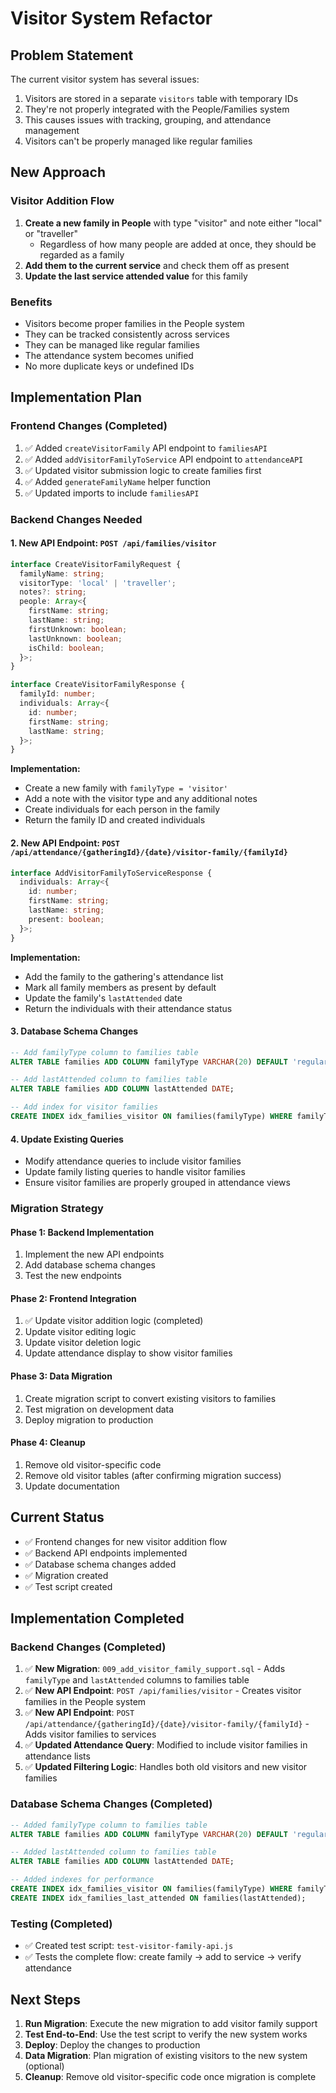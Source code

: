 # Visitor System Refactor

## Problem Statement

The current visitor system has several issues:
1. Visitors are stored in a separate `visitors` table with temporary IDs
2. They're not properly integrated with the People/Families system
3. This causes issues with tracking, grouping, and attendance management
4. Visitors can't be properly managed like regular families

## New Approach

### Visitor Addition Flow
1. **Create a new family in People** with type "visitor" and note either "local" or "traveller"
   - Regardless of how many people are added at once, they should be regarded as a family
2. **Add them to the current service** and check them off as present
3. **Update the last service attended value** for this family

### Benefits
- Visitors become proper families in the People system
- They can be tracked consistently across services
- They can be managed like regular families
- The attendance system becomes unified
- No more duplicate keys or undefined IDs

## Implementation Plan

### Frontend Changes (Completed)
1. ✅ Added `createVisitorFamily` API endpoint to `familiesAPI`
2. ✅ Added `addVisitorFamilyToService` API endpoint to `attendanceAPI`
3. ✅ Updated visitor submission logic to create families first
4. ✅ Added `generateFamilyName` helper function
5. ✅ Updated imports to include `familiesAPI`

### Backend Changes Needed

#### 1. New API Endpoint: `POST /api/families/visitor`
```typescript
interface CreateVisitorFamilyRequest {
  familyName: string;
  visitorType: 'local' | 'traveller';
  notes?: string;
  people: Array<{
    firstName: string;
    lastName: string;
    firstUnknown: boolean;
    lastUnknown: boolean;
    isChild: boolean;
  }>;
}

interface CreateVisitorFamilyResponse {
  familyId: number;
  individuals: Array<{
    id: number;
    firstName: string;
    lastName: string;
  }>;
}
```

**Implementation:**
- Create a new family with `familyType = 'visitor'`
- Add a note with the visitor type and any additional notes
- Create individuals for each person in the family
- Return the family ID and created individuals

#### 2. New API Endpoint: `POST /api/attendance/{gatheringId}/{date}/visitor-family/{familyId}`
```typescript
interface AddVisitorFamilyToServiceResponse {
  individuals: Array<{
    id: number;
    firstName: string;
    lastName: string;
    present: boolean;
  }>;
}
```

**Implementation:**
- Add the family to the gathering's attendance list
- Mark all family members as present by default
- Update the family's `lastAttended` date
- Return the individuals with their attendance status

#### 3. Database Schema Changes
```sql
-- Add familyType column to families table
ALTER TABLE families ADD COLUMN familyType VARCHAR(20) DEFAULT 'regular';

-- Add lastAttended column to families table
ALTER TABLE families ADD COLUMN lastAttended DATE;

-- Add index for visitor families
CREATE INDEX idx_families_visitor ON families(familyType) WHERE familyType = 'visitor';
```

#### 4. Update Existing Queries
- Modify attendance queries to include visitor families
- Update family listing queries to handle visitor families
- Ensure visitor families are properly grouped in attendance views

### Migration Strategy

#### Phase 1: Backend Implementation
1. Implement the new API endpoints
2. Add database schema changes
3. Test the new endpoints

#### Phase 2: Frontend Integration
1. ✅ Update visitor addition logic (completed)
2. Update visitor editing logic
3. Update visitor deletion logic
4. Update attendance display to show visitor families

#### Phase 3: Data Migration
1. Create migration script to convert existing visitors to families
2. Test migration on development data
3. Deploy migration to production

#### Phase 4: Cleanup
1. Remove old visitor-specific code
2. Remove old visitor tables (after confirming migration success)
3. Update documentation

## Current Status

- ✅ Frontend changes for new visitor addition flow
- ✅ Backend API endpoints implemented
- ✅ Database schema changes added
- ✅ Migration created
- ✅ Test script created

## Implementation Completed

### Backend Changes (Completed)
1. ✅ **New Migration**: `009_add_visitor_family_support.sql` - Adds `familyType` and `lastAttended` columns to families table
2. ✅ **New API Endpoint**: `POST /api/families/visitor` - Creates visitor families in the People system
3. ✅ **New API Endpoint**: `POST /api/attendance/{gatheringId}/{date}/visitor-family/{familyId}` - Adds visitor families to services
4. ✅ **Updated Attendance Query**: Modified to include visitor families in attendance lists
5. ✅ **Updated Filtering Logic**: Handles both old visitors and new visitor families

### Database Schema Changes (Completed)
```sql
-- Added familyType column to families table
ALTER TABLE families ADD COLUMN familyType VARCHAR(20) DEFAULT 'regular';

-- Added lastAttended column to families table  
ALTER TABLE families ADD COLUMN lastAttended DATE;

-- Added indexes for performance
CREATE INDEX idx_families_visitor ON families(familyType) WHERE familyType = 'visitor';
CREATE INDEX idx_families_last_attended ON families(lastAttended);
```

### Testing (Completed)
- ✅ Created test script: `test-visitor-family-api.js`
- ✅ Tests the complete flow: create family → add to service → verify attendance

## Next Steps

1. **Run Migration**: Execute the new migration to add visitor family support
2. **Test End-to-End**: Use the test script to verify the new system works
3. **Deploy**: Deploy the changes to production
4. **Data Migration**: Plan migration of existing visitors to the new system (optional)
5. **Cleanup**: Remove old visitor-specific code once migration is complete 